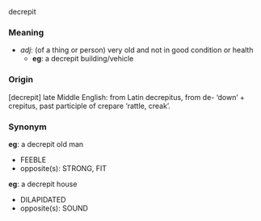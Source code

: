 decrepit
### Meaning
+ _adj_: (of a thing or person) very old and not in good condition or health
	+ __eg__: a decrepit building/vehicle

### Origin

[decrepit] late Middle English: from Latin decrepitus, from de- ‘down’ + crepitus, past participle of crepare ‘rattle, creak’.

### Synonym

__eg__: a decrepit old man

+ FEEBLE
+ opposite(s): STRONG, FIT

__eg__: a decrepit house

+ DILAPIDATED
+ opposite(s): SOUND


